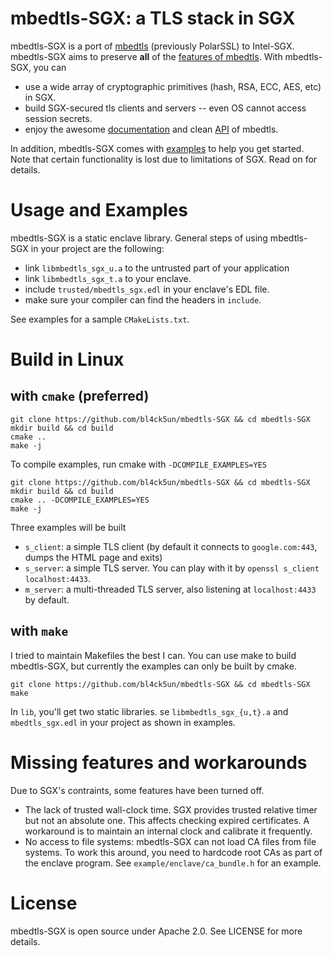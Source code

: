 # mbedtls-SGX: a TLS stack in SGX

mbedtls-SGX is a port of [mbedtls](https://github.com/ARMmbed/mbedtls) (previously PolarSSL) to Intel-SGX. mbedtls-SGX aims to preserve **all** of the [features of mbedtls](https://tls.mbed.org/core-features). With mbedtls-SGX, you can

- use a wide array of cryptographic primitives (hash, RSA, ECC, AES, etc) in SGX.
- build SGX-secured tls clients and servers -- even OS cannot access session secrets.
- enjoy the awesome [documentation](https://tls.mbed.org/kb) and clean [API](https://tls.mbed.org/api/) of mbedtls.

In addition, mbedtls-SGX comes with [examples](https://github.com/bl4ck5un/mbedtls-SGX/tree/master/example) to help you get started. Note that certain functionality is lost due to limitations of SGX. Read on for details.

# Usage and Examples

mbedtls-SGX is a static enclave library. General steps of using mbedtls-SGX in your project are the following:

- link `libmbedtls_sgx_u.a` to the untrusted part of your application
- link `libmbedtls_sgx_t.a` to your enclave.
- include `trusted/mbedtls_sgx.edl` in your enclave's EDL file.
- make sure your compiler can find the headers in `include`.

See examples for a sample `CMakeLists.txt`.

# Build in Linux

## with `cmake` (preferred)

```
git clone https://github.com/bl4ck5un/mbedtls-SGX && cd mbedtls-SGX
mkdir build && cd build
cmake ..
make -j
```

To compile examples, run cmake with `-DCOMPILE_EXAMPLES=YES`

```
git clone https://github.com/bl4ck5un/mbedtls-SGX && cd mbedtls-SGX
mkdir build && cd build
cmake .. -DCOMPILE_EXAMPLES=YES
make -j
```

Three examples will be built

- `s_client`: a simple TLS client (by default it connects to `google.com:443`, dumps the HTML page and exits)
- `s_server`: a simple TLS server. You can play with it by `openssl s_client localhost:4433`.
- `m_server`: a multi-threaded TLS server, also listening at `localhost:4433` by default.

## with `make`

I tried to maintain Makefiles the best I can. You can use make to build mbedtls-SGX,
but currently the examples can only be built by cmake.

```
git clone https://github.com/bl4ck5un/mbedtls-SGX && cd mbedtls-SGX
make
```

In `lib`, you'll get two static libraries.
se `libmbedtls_sgx_{u,t}.a` and `mbedtls_sgx.edl` in your project
as shown in examples.

# Missing features and workarounds

Due to SGX's contraints, some features have been turned off.

- The lack of trusted wall-clock time. SGX provides trusted relative timer but not an absolute one. This affects checking expired certificates. A workaround is to maintain an internal clock and calibrate it frequently.
- No access to file systems: mbedtls-SGX can not load CA files from file systems. To work this around, you need to hardcode root CAs as part of the enclave program. See `example/enclave/ca_bundle.h` for an example.

# License

mbedtls-SGX is open source under Apache 2.0. See LICENSE for more details.
